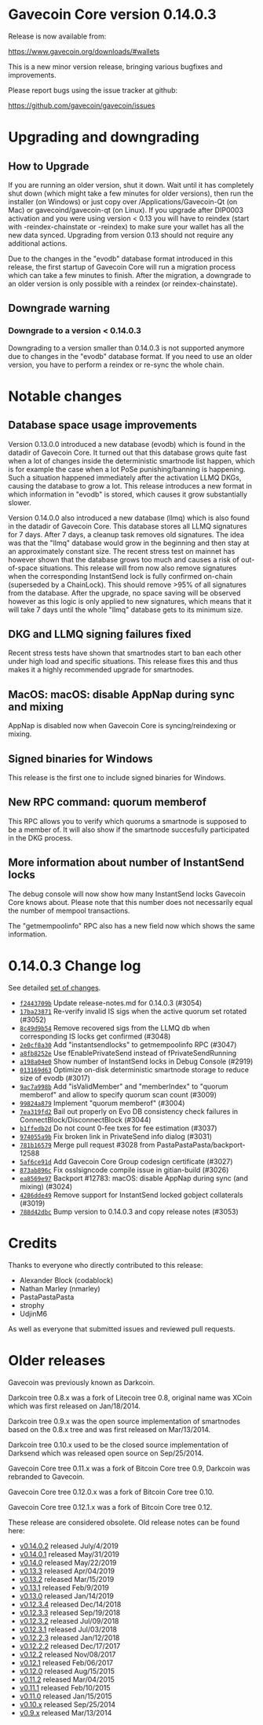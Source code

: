 Gavecoin Core version 0.14.0.3
==========================

Release is now available from:

  <https://www.gavecoin.org/downloads/#wallets>

This is a new minor version release, bringing various bugfixes and improvements.

Please report bugs using the issue tracker at github:

  <https://github.com/gavecoin/gavecoin/issues>


Upgrading and downgrading
=========================

How to Upgrade
--------------

If you are running an older version, shut it down. Wait until it has completely
shut down (which might take a few minutes for older versions), then run the
installer (on Windows) or just copy over /Applications/Gavecoin-Qt (on Mac) or
gavecoind/gavecoin-qt (on Linux). If you upgrade after DIP0003 activation and you were
using version < 0.13 you will have to reindex (start with -reindex-chainstate
or -reindex) to make sure your wallet has all the new data synced. Upgrading from
version 0.13 should not require any additional actions.

Due to the changes in the "evodb" database format introduced in this release, the
first startup of Gavecoin Core will run a migration process which can take a few minutes
to finish. After the migration, a downgrade to an older version is only possible with
a reindex (or reindex-chainstate).

Downgrade warning
-----------------

### Downgrade to a version < 0.14.0.3

Downgrading to a version smaller than 0.14.0.3 is not supported anymore due to changes
in the "evodb" database format. If you need to use an older version, you have to perform
a reindex or re-sync the whole chain.

Notable changes
===============

Database space usage improvements
--------------------------------
Version 0.13.0.0 introduced a new database (evodb) which is found in the datadir of Gavecoin Core. It turned
out that this database grows quite fast when a lot of changes inside the deterministic smartnode list happen,
which is for example the case when a lot PoSe punishing/banning is happening. Such a situation happened
immediately after the activation LLMQ DKGs, causing the database to grow a lot. This release introduces
a new format in which information in "evodb" is stored, which causes it grow substantially slower.  

Version 0.14.0.0 also introduced a new database (llmq) which is also found in the datadir of Gavecoin Core.
This database stores all LLMQ signatures for 7 days. After 7 days, a cleanup task removes old signatures.
The idea was that the "llmq" database would grow in the beginning and then stay at an approximately constant
size. The recent stress test on mainnet has however shown that the database grows too much and causes a risk
of out-of-space situations. This release will from now also remove signatures when the corresponding InstantSend
lock is fully confirmed on-chain (superseded by a ChainLock). This should remove >95% of all signatures from
the database. After the upgrade, no space saving will be observed however as this logic is only applied to new
signatures, which means that it will take 7 days until the whole "llmq" database gets to its minimum size.

DKG and LLMQ signing failures fixed
-----------------------------------
Recent stress tests have shown that smartnodes start to ban each other under high load and specific situations.
This release fixes this and thus makes it a highly recommended upgrade for smartnodes.

MacOS: macOS: disable AppNap during sync and mixing
---------------------------------------------------
AppNap is disabled now when Gavecoin Core is syncing/reindexing or mixing.

Signed binaries for Windows
---------------------------
This release is the first one to include signed binaries for Windows.

New RPC command: quorum memberof <proTxHash>
--------------------------------------------
This RPC allows you to verify which quorums a smartnode is supposed to be a member of. It will also show
if the smartnode succesfully participated in the DKG process.

More information about number of InstantSend locks
--------------------------------------------------
The debug console will now show how many InstantSend locks Gavecoin Core knows about. Please note that this number
does not necessarily equal the number of mempool transactions.

The "getmempoolinfo" RPC also has a new field now which shows the same information.

0.14.0.3 Change log
===================

See detailed [set of changes](https://github.com/gavecoin/gavecoin/compare/v0.14.0.2...gavecoin:v0.14.0.3).

- [`f2443709b`](https://github.com/gavecoin/gavecoin/commit/f2443709b) Update release-notes.md for 0.14.0.3 (#3054)
- [`17ba23871`](https://github.com/gavecoin/gavecoin/commit/17ba23871) Re-verify invalid IS sigs when the active quorum set rotated (#3052)
- [`8c49d9b54`](https://github.com/gavecoin/gavecoin/commit/8c49d9b54) Remove recovered sigs from the LLMQ db when corresponding IS locks get confirmed (#3048)
- [`2e0cf8a30`](https://github.com/gavecoin/gavecoin/commit/2e0cf8a30) Add "instantsendlocks" to getmempoolinfo RPC (#3047)
- [`a8fb8252e`](https://github.com/gavecoin/gavecoin/commit/a8fb8252e) Use fEnablePrivateSend instead of fPrivateSendRunning
- [`a198a04e0`](https://github.com/gavecoin/gavecoin/commit/a198a04e0) Show number of InstantSend locks in Debug Console (#2919)
- [`013169d63`](https://github.com/gavecoin/gavecoin/commit/013169d63) Optimize on-disk deterministic smartnode storage to reduce size of evodb (#3017)
- [`9ac7a998b`](https://github.com/gavecoin/gavecoin/commit/9ac7a998b) Add "isValidMember" and "memberIndex" to "quorum memberof" and allow to specify quorum scan count (#3009)
- [`99824a879`](https://github.com/gavecoin/gavecoin/commit/99824a879) Implement "quorum memberof" (#3004)
- [`7ea319fd2`](https://github.com/gavecoin/gavecoin/commit/7ea319fd2) Bail out properly on Evo DB consistency check failures in ConnectBlock/DisconnectBlock (#3044)
- [`b1ffedb2d`](https://github.com/gavecoin/gavecoin/commit/b1ffedb2d) Do not count 0-fee txes for fee estimation (#3037)
- [`974055a9b`](https://github.com/gavecoin/gavecoin/commit/974055a9b) Fix broken link in PrivateSend info dialog (#3031)
- [`781b16579`](https://github.com/gavecoin/gavecoin/commit/781b16579) Merge pull request #3028 from PastaPastaPasta/backport-12588
- [`5af6ce91d`](https://github.com/gavecoin/gavecoin/commit/5af6ce91d) Add Gavecoin Core Group codesign certificate (#3027)
- [`873ab896c`](https://github.com/gavecoin/gavecoin/commit/873ab896c) Fix osslsigncode compile issue in gitian-build (#3026)
- [`ea8569e97`](https://github.com/gavecoin/gavecoin/commit/ea8569e97) Backport #12783: macOS: disable AppNap during sync (and mixing) (#3024)
- [`4286dde49`](https://github.com/gavecoin/gavecoin/commit/4286dde49) Remove support for InstantSend locked gobject collaterals (#3019)
- [`788d42dbc`](https://github.com/gavecoin/gavecoin/commit/788d42dbc) Bump version to 0.14.0.3 and copy release notes (#3053)

Credits
=======

Thanks to everyone who directly contributed to this release:

- Alexander Block (codablock)
- Nathan Marley (nmarley)
- PastaPastaPasta
- strophy
- UdjinM6

As well as everyone that submitted issues and reviewed pull requests.

Older releases
==============

Gavecoin was previously known as Darkcoin.

Darkcoin tree 0.8.x was a fork of Litecoin tree 0.8, original name was XCoin
which was first released on Jan/18/2014.

Darkcoin tree 0.9.x was the open source implementation of smartnodes based on
the 0.8.x tree and was first released on Mar/13/2014.

Darkcoin tree 0.10.x used to be the closed source implementation of Darksend
which was released open source on Sep/25/2014.

Gavecoin Core tree 0.11.x was a fork of Bitcoin Core tree 0.9,
Darkcoin was rebranded to Gavecoin.

Gavecoin Core tree 0.12.0.x was a fork of Bitcoin Core tree 0.10.

Gavecoin Core tree 0.12.1.x was a fork of Bitcoin Core tree 0.12.

These release are considered obsolete. Old release notes can be found here:

- [v0.14.0.2](https://github.com/gavecoin/gavecoin/blob/master/doc/release-notes/gavecoin/release-notes-0.14.0.2.md) released July/4/2019
- [v0.14.0.1](https://github.com/gavecoin/gavecoin/blob/master/doc/release-notes/gavecoin/release-notes-0.14.0.1.md) released May/31/2019
- [v0.14.0](https://github.com/gavecoin/gavecoin/blob/master/doc/release-notes/gavecoin/release-notes-0.14.0.md) released May/22/2019
- [v0.13.3](https://github.com/gavecoin/gavecoin/blob/master/doc/release-notes/gavecoin/release-notes-0.13.3.md) released Apr/04/2019
- [v0.13.2](https://github.com/gavecoin/gavecoin/blob/master/doc/release-notes/gavecoin/release-notes-0.13.2.md) released Mar/15/2019
- [v0.13.1](https://github.com/gavecoin/gavecoin/blob/master/doc/release-notes/gavecoin/release-notes-0.13.1.md) released Feb/9/2019
- [v0.13.0](https://github.com/gavecoin/gavecoin/blob/master/doc/release-notes/gavecoin/release-notes-0.13.0.md) released Jan/14/2019
- [v0.12.3.4](https://github.com/gavecoin/gavecoin/blob/master/doc/release-notes/gavecoin/release-notes-0.12.3.4.md) released Dec/14/2018
- [v0.12.3.3](https://github.com/gavecoin/gavecoin/blob/master/doc/release-notes/gavecoin/release-notes-0.12.3.3.md) released Sep/19/2018
- [v0.12.3.2](https://github.com/gavecoin/gavecoin/blob/master/doc/release-notes/gavecoin/release-notes-0.12.3.2.md) released Jul/09/2018
- [v0.12.3.1](https://github.com/gavecoin/gavecoin/blob/master/doc/release-notes/gavecoin/release-notes-0.12.3.1.md) released Jul/03/2018
- [v0.12.2.3](https://github.com/gavecoin/gavecoin/blob/master/doc/release-notes/gavecoin/release-notes-0.12.2.3.md) released Jan/12/2018
- [v0.12.2.2](https://github.com/gavecoin/gavecoin/blob/master/doc/release-notes/gavecoin/release-notes-0.12.2.2.md) released Dec/17/2017
- [v0.12.2](https://github.com/gavecoin/gavecoin/blob/master/doc/release-notes/gavecoin/release-notes-0.12.2.md) released Nov/08/2017
- [v0.12.1](https://github.com/gavecoin/gavecoin/blob/master/doc/release-notes/gavecoin/release-notes-0.12.1.md) released Feb/06/2017
- [v0.12.0](https://github.com/gavecoin/gavecoin/blob/master/doc/release-notes/gavecoin/release-notes-0.12.0.md) released Aug/15/2015
- [v0.11.2](https://github.com/gavecoin/gavecoin/blob/master/doc/release-notes/gavecoin/release-notes-0.11.2.md) released Mar/04/2015
- [v0.11.1](https://github.com/gavecoin/gavecoin/blob/master/doc/release-notes/gavecoin/release-notes-0.11.1.md) released Feb/10/2015
- [v0.11.0](https://github.com/gavecoin/gavecoin/blob/master/doc/release-notes/gavecoin/release-notes-0.11.0.md) released Jan/15/2015
- [v0.10.x](https://github.com/gavecoin/gavecoin/blob/master/doc/release-notes/gavecoin/release-notes-0.10.0.md) released Sep/25/2014
- [v0.9.x](https://github.com/gavecoin/gavecoin/blob/master/doc/release-notes/gavecoin/release-notes-0.9.0.md) released Mar/13/2014

